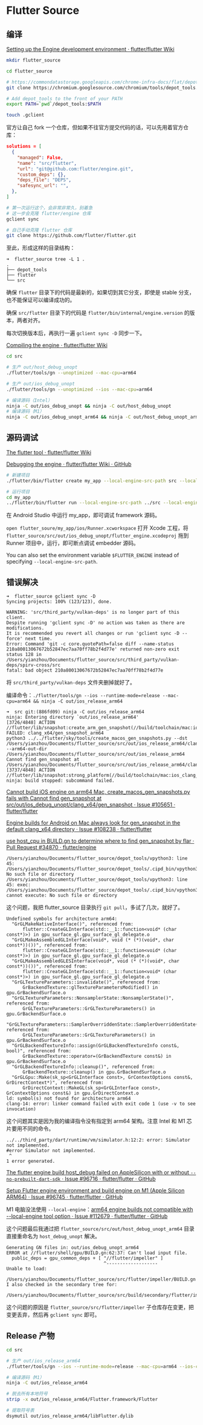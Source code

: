 # Flutter Source

## 编译

[Setting up the Engine development environment · flutter/flutter Wiki](https://github.com/flutter/flutter/wiki/Setting-up-the-Engine-development-environment)

```bash
mkdir flutter_source

cd flutter_source

# https://commondatastorage.googleapis.com/chrome-infra-docs/flat/depot_tools/docs/html/depot_tools_tutorial.html#_setting_up
git clone https://chromium.googlesource.com/chromium/tools/depot_tools.git

# Add depot_tools to the front of your PATH
export PATH=`pwd`/depot_tools:$PATH

touch .gclient
```

官方让自己 fork 一个仓库，但如果不往官方提交代码的话，可以先用着官方仓库：

```json title='flutter_source/.gclient'
solutions = [
  {
    "managed": False,
    "name": "src/flutter",
    "url": "git@github.com:flutter/engine.git",
    "custom_deps": {},
    "deps_file": "DEPS",
    "safesync_url": "",
  },
]
```

```bash
# 第一次运行这个，会非常非常久，别着急
# 这一步会克隆 flutter/engine 仓库
gclient sync

# 自己手动克隆 flutter 仓库
git clone https://github.com/flutter/flutter.git
```

至此，形成这样的目录结构：

```
➜  flutter_source tree -L 1 .
.
├── depot_tools
├── flutter
└── src
```

确保 `flutter` 目录下的代码是最新的，如果切到其它分支，即使是 stable 分支，也不能保证可以编译成功的。

确保 `src/flutter` 目录下的代码是 `flutter/bin/internal/engine.version` 的版本，两者对齐。

每次切换版本后，再执行一遍 `gclient sync -D` 同步一下。

[Compiling the engine · flutter/flutter Wiki](https://github.com/flutter/flutter/wiki/Compiling-the-engine)

```bash
cd src

# 生产 out/host_debug_unopt
./flutter/tools/gn --unoptimized --mac-cpu=arm64

# 生产 out/ios_debug_unopt
./flutter/tools/gn --unoptimized --ios --mac-cpu=arm64

# 编译源码（Intel）
ninja -C out/ios_debug_unopt && ninja -C out/host_debug_unopt
# 编译源码（M1）
ninja -C out/ios_debug_unopt_arm64 && ninja -C out/host_debug_unopt_arm64
```

## 源码调试

[The flutter tool · flutter/flutter Wiki](https://github.com/flutter/flutter/wiki/The-flutter-tool)

[Debugging the engine · flutter/flutter Wiki · GitHub](https://github.com/flutter/flutter/wiki/Debugging-the-engine)

```bash
# 新建项目
./flutter/bin/flutter create my_app --local-engine-src-path src --local-engine=ios_debug_unopt_arm64

# 运行项目
cd my_app
../flutter/bin/flutter run --local-engine-src-path ../src --local-engine=ios_debug_unopt_arm64
```

在 Android Studio 中运行 my_app，即可调试 framework 源码。

`open flutter_soure/my_app/ios/Runner.xcworkspace` 打开 Xcode 工程，将 `flutter_source/src/out/ios_debug_unopt/flutter_engine.xcodeproj` 拖到 Runner 项目中，运行，即可断点调试 embedder 源码。

You can also set the environment variable `$FLUTTER_ENGINE` instead of specifying `--local-engine-src-path`.

## 错误解决

```
➜  flutter_source gclient sync -D
Syncing projects: 100% (123/123), done.

WARNING: 'src/third_party/vulkan-deps' is no longer part of this client.
Despite running 'gclient sync -D' no action was taken as there are modifications.
It is recommended you revert all changes or run 'gclient sync -D --force' next time.
Error: Command 'git -c core.quotePath=false diff --name-status 210a80013067672b52847ec7aa70ff78b2f4d77e' returned non-zero exit status 128 in /Users/yianzhou/Documents/flutter_source/src/third_party/vulkan-deps/spirv-cross/src
fatal: bad object 210a80013067672b52847ec7aa70ff78b2f4d77e
```

将 `src/third_party/vulkan-deps` 文件夹删掉就好了。

编译命令：`./flutter/tools/gn --ios --runtime-mode=release --mac-cpu=arm64 && ninja -C out/ios_release_arm64`

```
➜  src git:(886fd09) ninja -C out/ios_release_arm64
ninja: Entering directory `out/ios_release_arm64'
[3726/4848] ACTION //flutter/lib/snapshot:create_arm_gen_snapshot(//build/toolchain/mac:ios_clang_arm)
FAILED: clang_x64/gen_snapshot_arm64
python3 ../../flutter/sky/tools/create_macos_gen_snapshots.py --dst /Users/yianzhou/Documents/flutter_source/src/out/ios_release_arm64/clang_x64 --arm64-out-dir /Users/yianzhou/Documents/flutter_source/src/out/ios_release_arm64
Cannot find gen_snapshot at /Users/yianzhou/Documents/flutter_source/src/out/ios_release_arm64/clang_x64/gen_snapshot
[3737/4848] ACTION //flutter/lib/snapshot:strong_platform(//build/toolchain/mac:ios_clang_arm)
ninja: build stopped: subcommand failed.
```

[Cannot build iOS engine on arm64 Mac, create_macos_gen_snapshots.py fails with Cannot find gen_snapshot at src/out/ios_debug_unopt/clang_x64/gen_snapshot · Issue #105651 · flutter/flutter](https://github.com/flutter/flutter/issues/105651)

[Engine builds for Android on Mac always look for gen_snapshot in the default clang_x64 directory · Issue #108238 · flutter/flutter](https://github.com/flutter/flutter/issues/108238)

[use host_cpu in BUILD.gn to determine where to find gen_snapshot by flar · Pull Request #34870 · flutter/engine](https://github.com/flutter/engine/pull/34870)

```
/Users/yianzhou/Documents/flutter_source/depot_tools/vpython3: line 45: /Users/yianzhou/Documents/flutter_source/depot_tools/.cipd_bin/vpython3: No such file or directory
/Users/yianzhou/Documents/flutter_source/depot_tools/vpython3: line 45: exec: /Users/yianzhou/Documents/flutter_source/depot_tools/.cipd_bin/vpython3: cannot execute: No such file or directory
```

这个问题，我把 flutter_source 目录执行 `git pull`，多试了几次，就好了。

```
Undefined symbols for architecture arm64:
  "GrGLMakeNativeInterface()", referenced from:
      flutter::CreateGLInterface(std::__1::function<void* (char const*)>) in gpu_surface_gl.gpu_surface_gl_delegate.o
  "GrGLMakeAssembledGLInterface(void*, void (* (*)(void*, char const*))())", referenced from:
      flutter::CreateGLInterface(std::__1::function<void* (char const*)>) in gpu_surface_gl.gpu_surface_gl_delegate.o
  "GrGLMakeAssembledGLESInterface(void*, void (* (*)(void*, char const*))())", referenced from:
      flutter::CreateGLInterface(std::__1::function<void* (char const*)>) in gpu_surface_gl.gpu_surface_gl_delegate.o
  "GrGLTextureParameters::invalidate()", referenced from:
      GrBackendTexture::glTextureParametersModified() in gpu.GrBackendSurface.o
  "GrGLTextureParameters::NonsamplerState::NonsamplerState()", referenced from:
      GrGLTextureParameters::GrGLTextureParameters() in gpu.GrBackendSurface.o
  "GrGLTextureParameters::SamplerOverriddenState::SamplerOverriddenState()", referenced from:
      GrGLTextureParameters::GrGLTextureParameters() in gpu.GrBackendSurface.o
  "GrGLBackendTextureInfo::assign(GrGLBackendTextureInfo const&, bool)", referenced from:
      GrBackendTexture::operator=(GrBackendTexture const&) in gpu.GrBackendSurface.o
  "GrGLBackendTextureInfo::cleanup()", referenced from:
      GrBackendTexture::cleanup() in gpu.GrBackendSurface.o
  "GrGLGpu::Make(sk_sp<GrGLInterface const>, GrContextOptions const&, GrDirectContext*)", referenced from:
      GrDirectContext::MakeGL(sk_sp<GrGLInterface const>, GrContextOptions const&) in gpu.GrDirectContext.o
ld: symbol(s) not found for architecture arm64
clang-14: error: linker command failed with exit code 1 (use -v to see invocation)
```

这个问题其实是因为我的编译指令没有指定到 arm64 架构。注意 Intel 和 M1 芯片要用不同的命令。

```
../../third_party/dart/runtime/vm/simulator.h:12:2: error: Simulator not implemented.
#error Simulator not implemented.
 ^
1 error generated.
```

[The flutter engine build host_debug failed on AppleSilicon with or without `--no-prebuilt-dart-sdk` · Issue #96716 · flutter/flutter · GitHub](https://github.com/flutter/flutter/issues/96716)

[Setup Flutter engine environment and build engine on M1 (Apple Silicon ARM64) · Issue #96745 · flutter/flutter · GitHub](https://github.com/flutter/flutter/issues/96745)

M1 电脑没法使用 `--local-engine`：[arm64 engine builds not compatible with --local-engine tool option · Issue #112679 · flutter/flutter · GitHub](https://github.com/flutter/flutter/issues/112679)

这个问题最后我通过把 `flutter_source/src/out/host_debug_unopt_arm64` 目录直接重命名为 `host_debug_unopt` 解决。

```
Generating GN files in: out/ios_debug_unopt_arm64
ERROR at //flutter/shell/gpu/BUILD.gn:62:37: Can't load input file.
  public_deps = gpu_common_deps + [ "//flutter/impeller" ]
                                    ^-------------------
Unable to load:
  /Users/yianzhou/Documents/flutter_source/src/flutter/impeller/BUILD.gn
I also checked in the secondary tree for:
  /Users/yianzhou/Documents/flutter_source/src/build/secondary/flutter/impeller/BUILD.gn
```

这个问题的原因是 `flutter_source/src/flutter/impeller` 子仓库存在变更，把变更丢弃，然后再 `gclient sync` 即可。

## Release 产物

```bash
cd src

# 生产 out/ios_release_arm64
./flutter/tools/gn --ios --runtime-mode=release --mac-cpu=arm64 --ios-cpu=arm64

# 编译源码（M1）
ninja -C out/ios_release_arm64

# 脱去所有本地符号
strip -x out/ios_release_arm64/Flutter.framework/Flutter

# 提取符号表
dsymutil out/ios_release_arm64/libFlutter.dylib
```
